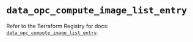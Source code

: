 # `data_opc_compute_image_list_entry`

Refer to the Terraform Registry for docs: [`data_opc_compute_image_list_entry`](https://registry.terraform.io/providers/hashicorp/opc/1.4.1/docs/data-sources/compute_image_list_entry).
